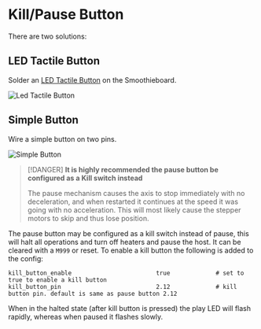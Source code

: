 
# Kill/Pause Button

There are two solutions:

## LED Tactile Button

Solder an [LED Tactile Button](https://www.sparkfun.com/products/10442) on the Smoothieboard.

![Led Tactile Button](/images/kill-pause-button/led_tactile_button.png)

## Simple Button

Wire a simple button on two pins.

![Simple Button](/images/kill-pause-button/simple_button.png)

> [!DANGER]
> **It is highly recommended the pause button be configured as a Kill switch instead**
> 
> The pause mechanism causes the axis to stop immediately with no deceleration, and when restarted it continues at the speed it was going with no acceleration. This will most likely cause the stepper motors to skip and thus lose position.

The pause button may be configured as a kill switch instead of pause, this will halt all operations and turn off heaters and pause the host. It can be cleared with a `M999` or reset. To enable a kill button the following is added to the config:

```plaintext
kill_button_enable                        true             # set to true to enable a kill button
kill_button_pin                           2.12             # kill button pin. default is same as pause button 2.12
```

When in the halted state (after kill button is pressed) the play LED will flash rapidly, whereas when paused it flashes slowly.

